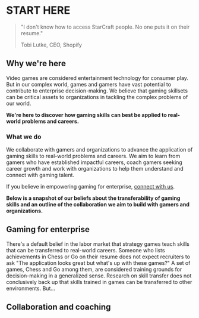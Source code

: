 # START HERE

> "I don't know how to access StarCraft people. No one puts it on their resume."
>
> Tobi Lutke, CEO, Shopify

## Why we're here

Video games are considered entertainment technology for consumer play. But in our complex world, games and gamers have vast potential to contribute to enterprise decision-making. We believe that gaming skillsets can be critical assets to organizations in tackling the complex problems of our world. 

**We're here to discover how gaming skills can best be applied to real-world problems and careers.**

### What we do

We collaborate with gamers and organizations to advance the application of gaming skills to real-world problems and careers. We aim to learn from gamers who have established impactful careers, coach gamers seeking career growth and work with organizations to help them understand and connect with gaming talent.

If you believe in empowering gaming for enterprise, [connect with us](). 

**Below is a snapshot of our beliefs about the transferability of gaming skills and an outline of the collaboration we aim to build with gamers and organizations.**

## Gaming for enterprise

There's a default belief in the labor market that strategy games teach skills that can be transferred to real-world careers. Someone who lists achievements in Chess or Go on their resume does not expect recruiters to ask "The application looks great but what's up with these games?" A set of games, Chess and Go among them, are considered training grounds for decision-making in a generalized sense. Research on skill transfer does not conclusively back up that skills trained in games can be transferred to other environments. But...

## Collaboration and coaching


